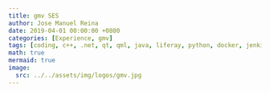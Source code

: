 ```yaml
---
title: gmv SES
author: Jose Manuel Reina
date: 2019-04-01 00:00:00 +0800
categories: [Experience, gmv]
tags: [coding, c++, .net, qt, qml, java, liferay, python, docker, jenkins, devops]
math: true
mermaid: true
image:
  src: ../../assets/img/logos/gmv.jpg
---
```


